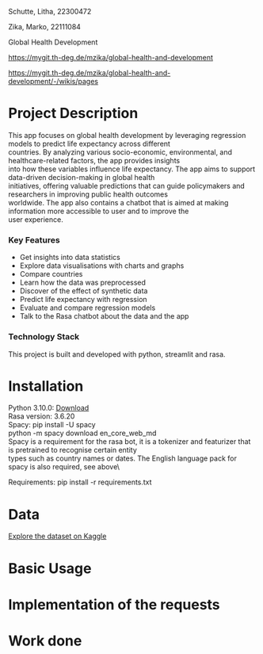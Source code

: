  Schutte, Litha, 22300472

Zika, Marko, 22111084

Global Health Development

https://mygit.th-deg.de/mzika/global-health-and-development

https://mygit.th-deg.de/mzika/global-health-and-development/-/wikis/pages

# Project Description

This app focuses on global health development by leveraging regression models to predict life expectancy across different\
countries. By analyzing various socio-economic, environmental, and healthcare-related factors, the app provides insights\
into how these variables influence life expectancy. The app aims to support data-driven decision-making in global health\
initiatives, offering valuable predictions that can guide policymakers and researchers in improving public health outcomes\
worldwide. The app also contains a chatbot that is aimed at making information more accessible to user and to improve the\
user experience.


### Key Features
- Get insights into data statistics
- Explore data visualisations with charts and graphs
- Compare countries
- Learn how the data was preprocessed
- Discover of the effect of synthetic data
- Predict life expectancy with regression
- Evaluate and compare regression models
- Talk to the Rasa chatbot about the data and the app

### Technology Stack
This project is built and developed with python, streamlit and rasa.

# Installation

Python 3.10.0: [Download](https://www.python.org/ftp/python/3.10.0/python-3.10.0-amd64.exe)\
Rasa version: 3.6.20\
Spacy: pip install -U spacy\
       python -m spacy download en_core_web_md\
Spacy is a requirement for the rasa bot, it is a tokenizer and featurizer that is pretrained to recognise certain entity\
types such as country names or dates. The English language pack for spacy is also required, see above\

Requirements: pip install -r requirements.txt

# Data

[Explore the dataset on Kaggle](https://www.kaggle.com/datasets/martinagalasso/global-health-and-development-2012-2021/data)

# Basic Usage



# Implementation of the requests

# Work done